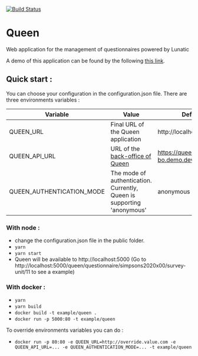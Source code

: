 [![Build Status](https://travis-ci.org/InseeFr/Queen.svg?branch=master)](https://travis-ci.org/InseeFr/Queen)

# Queen

Web application for the management of questionnaires powered by Lunatic

A demo of this application can be found by the following [this link](https://queen.demo.dev.sspcloud.fr/queen/questionnaire/simpsons2020x00/survey-unit/11).

## Quick start :

You can choose your configuration in the configuration.json file.
There are three environments variables :

| Variable                  | Value                                                                           | Default                               |
| ------------------------- | ------------------------------------------------------------------------------- | ------------------------------------- |
| QUEEN_URL                 | Final URL of the Queen application                                              | http://localhost:5000                 |
| QUEEN_API_URL             | URL of the [back-office of Queen](https://github.com/InseeFr/Queen-Back-Office) | https://queen-bo.demo.dev.sspcloud.fr |
| QUEEN_AUTHENTICATION_MODE | The mode of authentication. Currently, Queen is supporting 'anonymous'          | anonymous                             |

### With node :

- change the configuration.json file in the public folder.
- `yarn`
- `yarn start`
- Queen will be available to http://localhost:5000
  (Go to http://localhost:5000/queen/questionnaire/simpsons2020x00/survey-unit/11 to see a example)

### With docker :

- `yarn`
- `yarn build`
- `docker build -t example/queen .`
- `docker run -p 5000:80 -t example/queen`

To override environments variables you can do :

- `docker run -p 80:80 -e QUEEN_URL=http://override.value.com -e QUEEN_API_URL=... -e QUEEN_AUTHENTICATION_MODE=... -t example/queen`
